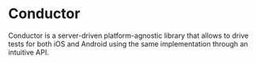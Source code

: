 # Conductor

Conductor is a server-driven platform-agnostic library that allows to drive tests for both iOS and Android using the same implementation through an intuitive API.
